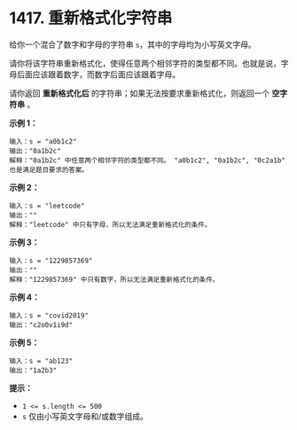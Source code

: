 # 1417. 重新格式化字符串

给你一个混合了数字和字母的字符串 `s`，其中的字母均为小写英文字母。

请你将该字符串重新格式化，使得任意两个相邻字符的类型都不同。也就是说，字母后面应该跟着数字，而数字后面应该跟着字母。

请你返回 **重新格式化后** 的字符串；如果无法按要求重新格式化，则返回一个 **空字符串** 。

**示例 1：**

```()
输入：s = "a0b1c2"
输出："0a1b2c"
解释："0a1b2c" 中任意两个相邻字符的类型都不同。 "a0b1c2", "0a1b2c", "0c2a1b" 也是满足题目要求的答案。
```

**示例 2：**

```()
输入：s = "leetcode"
输出：""
解释："leetcode" 中只有字母，所以无法满足重新格式化的条件。
```

**示例 3：**

```()
输入：s = "1229857369"
输出：""
解释："1229857369" 中只有数字，所以无法满足重新格式化的条件。
```

**示例 4：**

```()
输入：s = "covid2019"
输出："c2o0v1i9d"
```

**示例 5：**

```()
输入：s = "ab123"
输出："1a2b3"
```

**提示：**

- `1 <= s.length <= 500`
- `s` 仅由小写英文字母和/或数字组成。
